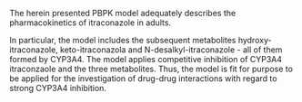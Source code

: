 The herein presented PBPK model adequately describes the pharmacokinetics of itraconazole in adults.

In particular, the model includes the subsequent metabolites hydroxy-itraconazole, keto-itraconazola and N-desalkyl-itraconazole -  all of them formed by CYP3A4. The model applies competitive inhibition of CYP3A4 itraconzaole and the three metabolites. Thus, the model is fit for purpose to be applied for the investigation of drug-drug interactions with regard to strong CYP3A4 inhibition.

